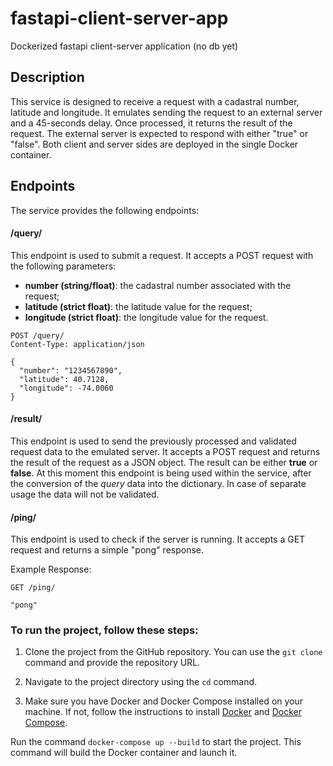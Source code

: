 # fastapi-client-server-app

Dockerized fastapi client-server application (no db yet)

## Description
This service is designed to receive a request with a cadastral number, latitude and longitude. It emulates sending the request to an external server and a 45-seconds delay. Once processed, it returns the result of the request. The external server is expected to respond with either "true" or "false".
Both client and server sides are deployed in the single Docker container.


## Endpoints

The service provides the following endpoints:

#### /query/

This endpoint is used to submit a request. It accepts a POST request with the following parameters:

- **number (string/float)**: the cadastral number associated with the request;
- **latitude (strict float)**: the latitude value for the request;
- **longitude (strict float)**: the longitude value for the request.

```
POST /query/
Content-Type: application/json

{
  "number": "1234567890",
  "latitude": 40.7128,
  "longitude": -74.0060
}
```

#### /result/
This endpoint is used to send the previously processed and validated request data to the emulated server. It accepts a POST request and returns the result of the request as a JSON object. The result can be either **true** or **false**.
At this moment this endpoint is being used within the service, after the conversion of the *query* data into the dictionary. In case of separate usage the data will not be validated.


#### /ping/
This endpoint is used to check if the server is running. It accepts a GET request and returns a simple "pong" response.

Example Response:

```
GET /ping/

"pong"
```

### To run the project, follow these steps:

1. Clone the project from the GitHub repository. You can use the ```git clone``` command and provide the repository URL.

2. Navigate to the project directory using the ```cd``` command.

3. Make sure you have Docker and Docker Compose installed on your machine. If not, follow the instructions to install [Docker](https://docs.docker.com/get-docker/) and [Docker Compose](https://docs.docker.com/compose/install/).

Run the command ```docker-compose up --build``` to start the project. This command will build the Docker container and launch it.
